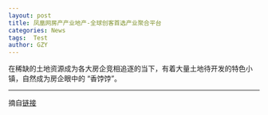 ```yaml
---
layout: post
title: 凤凰网房产产业地产-全球创客首选产业聚合平台
categories: News
tags:  Test
author: GZY
---
```


在稀缺的土地资源成为各大房企竞相追逐的当下，有着大量土地待开发的特色小镇，自然成为房企眼中的 “香饽饽”。

*****

摘自[链接](http://house.ifeng.com/column/news/propertyindustry)